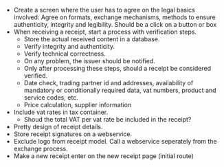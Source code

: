 - Create a screen where the user has to agree on the legal basics involved:
  Agree on formats, exchange mechanisms, methods to ensure authenticity, 
  integrity and legibility. Should be a click on a button or box
- When receiving a receipt, start a process with verification steps.
  - Store the actual received content in a database.
  - Verify integrity and authenticity.
  - Verify technical correctness.
  - On any problem, the issuer should be notified.
  - Only after processing these steps, should a receipt be considered verified.
  - Date check, trading partner id and addresses, availability of mandatory or conditionally required data, vat numbers, product and service codes, etc.
  - Price calculation, supplier information
- Include vat rates in tax container.
  - Shoud the total VAT per vat rate be included in the receipt?
- Pretty design of receipt details.
- Store receipt signatures on a webservice.
- Exclude logo from receipt model. Call a webservice seperately from the exchange process.
- Make a new receipt enter on the new receipt page (initial route)